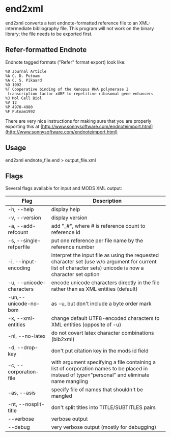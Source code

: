 # end2xml

end2xml converts a text endnote-formatted reference file to an XML-intermediate bibliography file. This program will not work on the binary library; the file needs to be exported first.

## Refer-formatted Endnote

Endnote tagged formats ("Refer" format export) look like:

```
%0 Journal Article
%A C. D. Putnam
%A C. S. Pikaard
%D 1992
%T Cooperative binding of the Xenopus RNA polymerase I 
 transcription factor xUBF to repetitive ribosomal gene enhancers
%J Mol Cell Biol
%V 12
%P 4970-4980
%F Putnam1992
```

There are very nice instructions for making sure that you are properly exporting this at [http://www.sonnysoftware.com/endnoteimport.html](http://www.sonnysoftware.com/endnoteimport.html)

## Usage

end2xml endnote\_file.end > output\_file.xml

## Flags

Several flags available for input and MODS XML output:

| Flag | Description |
| --- | --- |
| \-h, --help | display help |
| \-v, --version | display version |
| \-a, --add-refcount | add "\_#", where # is reference count to reference id |
| \-s, --single-refperfile | put one reference per file name by the reference number |
| \-i, --input-encoding | interpret the input file as using the requested character set (use w/o argument for current list of character sets) unicode is now a character set option |
| \-u, --unicode-characters | encode unicode characters directly in the file rather than as XML entities (default) |
| \-un,--unicode-no-bom | as -u, but don't include a byte order mark |
| \-x, --xml-entities | change default UTF8-encoded characters to XML entities (opposite of -u) |
| \-nl, --no-latex | do not covert latex character combinations (bib2xml) |
| \-d, --drop-key | don't put citation key in the mods id field |
| \-c, --corporation-file | with argument specifying a file containing a list of corporation names to be placed in <name type="corporate"></name> instead of type="personal" and eliminate name mangling |
| \-as, --asis | specify file of names that shouldn't be mangled |
| \-nt, --nosplit-title | don't split titles into TITLE/SUBTITLES pairs |
| \--verbose | verbose output |
| \--debug | very verbose output (mostly for debugging) |

